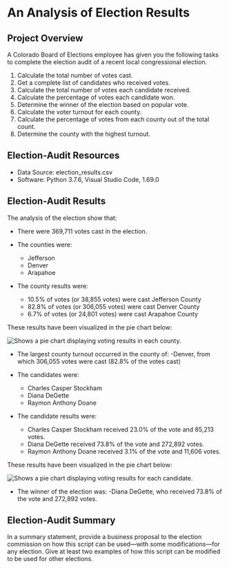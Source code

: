 # An Analysis of Election Results



## Project Overview

A Colorado Board of Elections employee has given you the following tasks to complete the election audit of a recent local congressional election.

1. Calculate the total number of votes cast.
2. Get a complete list of candidates who received votes.
3. Calculate the total number of votes each candidate received.
4. Calculate the percentage of votes each candidate won.
5. Determine the winner of the election based on popular vote.
6. Calculate the voter turnout for each county.
7. Calculate the percentage of votes from each county out of the total count.
8. Determine the county with the highest turnout.



## Election-Audit Resources

- Data Source: election_results.csv
- Software: Python 3.7.6, Visual Studio Code, 1.69.0



## Election-Audit Results

The analysis of the election show that:

- There were 369,711 votes cast in the election.

- The counties were:
	- Jefferson
	- Denver
	- Arapahoe 
	
- The county results were:
	- 10.5% of votes (or 38,855 votes) were cast Jefferson County
	- 82.8% of votes (or 306,055 votes) were cast Denver County
	- 6.7% of votes (or 24,801 votes) were cast Arapahoe County

These results have been visualized in the pie chart below:

<picture>
 <source media="(prefers-color-scheme: light)" srcset="https://github.com/ODaniels852/Election_Analysis/raw/main/Resources/County_Votes_Summary.png">
 <img alt=" Shows a pie chart displaying voting results in each county."/>
</picture> 

- The largest county turnout occurred in the county of:
	-Denver, from which 306,055 votes were cast (82.8% of the votes cast)

- The candidates were:
	- Charles Casper Stockham
	- Diana DeGette
	- Raymon Anthony Doane
	 
- The candidate results were:
	- Charles Casper Stockham received  23.0% of the vote and 85,213 votes.
	- Diana DeGette received  73.8% of the vote and 272,892 votes.
	- Raymon Anthony Doane received  3.1% of the vote and 11,606 votes.

These results have been visualized in the pie chart below:

<picture>
 <source media="(prefers-color-scheme: light)" srcset="https://github.com/ODaniels852/Election_Analysis/raw/main/Resources/Candidate_Votes_Summary.png">
 <img alt=" Shows a pie chart displaying voting results for each candidate."/>
</picture> 

- The winner of the election was:
	-Diana DeGette, who received 73.8% of the vote and 272,892 votes.

##  Election-Audit Summary
In a summary statement, provide a business proposal to the election commission on how this script can be used—with some modifications—for any election. Give at least two examples of how this script can be modified to be used for other elections.
